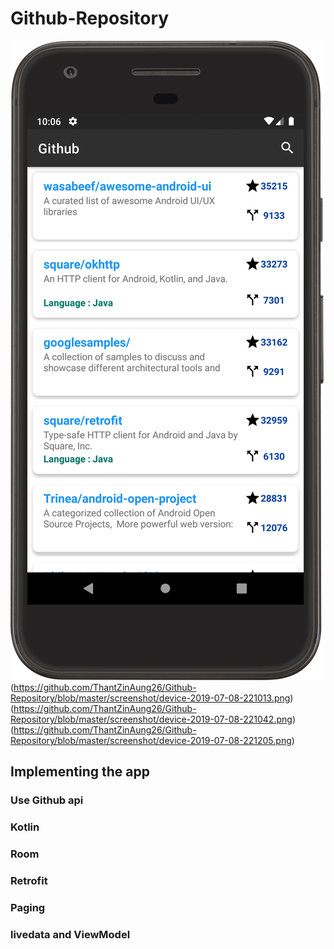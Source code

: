 # Github-Repository
![alt text](https://github.com/ThantZinAung26/Github-Repository/blob/master/screenshot/device-2019-07-08-220813.png)(https://github.com/ThantZinAung26/Github-Repository/blob/master/screenshot/device-2019-07-08-221013.png)
(https://github.com/ThantZinAung26/Github-Repository/blob/master/screenshot/device-2019-07-08-221042.png)(https://github.com/ThantZinAung26/Github-Repository/blob/master/screenshot/device-2019-07-08-221205.png)
## Implementing the app
### Use Github api
### Kotlin
### Room
### Retrofit
### Paging
### livedata and ViewModel
